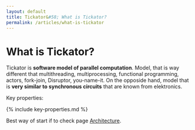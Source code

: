 ```yaml
---
layout: default
title: Tickator&#58; What is Tickator?
permalink: /articles/what-is-tickator
---
```


What is Tickator?
=================

Tickator is **software model of parallel computation**. Model, that is way different that multithreading, multiprocessing, functional programming, actors, fork-join, Disruptor, you-name-it. On the opposide hand, model that is **very similar to synchronous circuits** that are known from elektronics.

Key properties:

{% include key-properties.md %}

Best way of start if to check page [Architecture](/articles/architecture).


